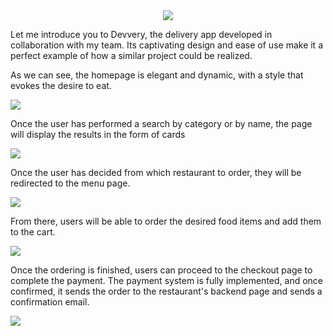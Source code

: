 <div style="display: flex; justify-content: center">
  <img src="https://github.com/AndreazzaRiccardo/devvery-frontend/assets/136316597/e5d24fbf-3528-4a08-94ee-cc6270cc45dd" />
</div>

<p>Let me introduce you to Devvery, the delivery app developed in collaboration with my team. Its captivating design and ease of use make it a perfect example of how a similar project could be realized.</p>
<p>As we can see, the homepage is elegant and dynamic, with a style that evokes the desire to eat.</p>

<img src="https://github.com/AndreazzaRiccardo/devvery-frontend/assets/136316597/54167c43-3cf1-4dc3-8799-c5f777a07b26" />

<p>Once the user has performed a search by category or by name, the page will display the results in the form of cards</p>

<img src="https://github.com/AndreazzaRiccardo/devvery-frontend/assets/136316597/d4401dd6-d2a9-4180-869b-7facc2603f87" />

<p>Once the user has decided from which restaurant to order, they will be redirected to the menu page.</p>

<img src="https://github.com/AndreazzaRiccardo/devvery-frontend/assets/136316597/be93e73e-83e7-4168-b380-433086c0ad2c" />

<p>From there, users will be able to order the desired food items and add them to the cart.</p>

<img src="https://github.com/AndreazzaRiccardo/devvery-frontend/assets/136316597/3048d450-c11d-45bb-b54b-b319a66cb633" />

<p>Once the ordering is finished, users can proceed to the checkout page to complete the payment. The payment system is fully implemented, and once confirmed, it sends the order to the restaurant's backend page and sends a confirmation email.</p>

<img src="https://github.com/AndreazzaRiccardo/devvery-frontend/assets/136316597/fa0025e1-97f0-46c5-9627-7b81394b11cc" />







